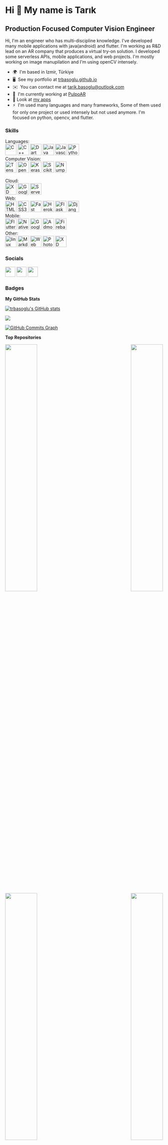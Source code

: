 Hi 👋 My name is Tarık
======================

Production Focused Computer Vision Engineer
-------------------------------------------

Hi, I'm an engineer who has multi-discipline knowledge. I've developed many mobile applications with java(android) and flutter. I'm working as R&D lead on an AR company that produces a virtual try-on solution. I developed some serverless APIs, mobile applications, and web projects. I'm mostly working on image manupilation and I'm using openCV intensely.

* 🌍  I'm based in Izmir, Türkiye
* 🖥️  See my portfolio at [trbasoglu.github.io](http://trbasoglu.github.io)
* ✉️  You can contact me at [tarik.basoglu@outlook.com](mailto:tarik.basoglu@outlook.com)
* 🚀  I'm currently working at [PulpoAR](http://pulpoar.com)
* 📱   Look at [my apps](https://play.google.com/store/apps/developer?id=Hisario&hl=tr&gl=US)
* ⚡  I'm used many languages and many frameworks, Some of them used for only one project or used intensely but not used anymore. I'm focused on python, opencv, and flutter.

### Skills

<p align="left">
  
Languages:<br>
<a href="https://docs.microsoft.com/en-us/cpp/?view=msvc-170" target="_blank" rel="noreferrer"><img src="https://raw.githubusercontent.com/danielcranney/readme-generator/main/public/icons/skills/c-colored.svg" width="36" height="36" alt="C" /></a>
<a href="https://docs.microsoft.com/en-us/cpp/?view=msvc-170" target="_blank" rel="noreferrer"><img src="https://raw.githubusercontent.com/danielcranney/readme-generator/main/public/icons/skills/cplusplus-colored.svg" width="36" height="36" alt="C++" /></a>
<a href="https://dart.dev/" target="_blank" rel="noreferrer"><img src="https://raw.githubusercontent.com/danielcranney/readme-generator/main/public/icons/skills/dart-colored.svg" width="36" height="36" alt="Dart" /></a>
<a href="https://www.oracle.com/java/" target="_blank" rel="noreferrer"><img src="https://raw.githubusercontent.com/danielcranney/readme-generator/main/public/icons/skills/java-colored.svg" width="36" height="36" alt="Java" /></a>
<a href="https://developer.mozilla.org/en-US/docs/Web/JavaScript" target="_blank" rel="noreferrer"><img src="https://raw.githubusercontent.com/danielcranney/readme-generator/main/public/icons/skills/javascript-colored.svg" width="36" height="36" alt="Javascript" /></a>
<a href="https://www.python.org/" target="_blank" rel="noreferrer"><img src="https://raw.githubusercontent.com/danielcranney/readme-generator/main/public/icons/skills/python-colored.svg" width="36" height="36" alt="Python" /></a>
 <br/>
Computer Vision:<br>
    <a href="https://www.tensorflow.org" target="_blank" rel="noreferrer"><img src="https://user-images.githubusercontent.com/32790894/166164314-00ac05d3-dd70-4155-8708-01bdda6df6e6.png" width="36" height="36" alt="Tensorflow" /></a>
  <a href="https://opencv.org" target="_blank" rel="noreferrer"><img src="https://user-images.githubusercontent.com/32790894/166164341-16d7816f-b295-4ce6-a573-a7be52e492b6.png" width="36" height="36" alt="OpenCV" /></a>
  <a href="https://keras.io" target="_blank" rel="noreferrer"><img src="https://user-images.githubusercontent.com/32790894/166164368-b93054f4-eb30-4723-9264-3741f6ea180a.png" width="36" height="36" alt="Keras" /></a>
  <a href="https://scikit-learn.org" target="_blank" rel="noreferrer"><img src="https://user-images.githubusercontent.com/32790894/166164379-adc82b73-744d-460a-9a1d-8ee034267659.png" width="36" height="36" alt="Scikit-learn" /></a>
    <a href="https://numpy.org" target="_blank" rel="noreferrer"><img src="https://user-images.githubusercontent.com/32790894/166164354-03040d70-39ed-4fca-a951-dbdcc7f29c4d.png" width="36" height="36" alt="Numpy" /></a><br/>

  Cloud:          
  <a href="https://aws.amazon.com" target="_blank" rel="noreferrer"><img src="https://user-images.githubusercontent.com/32790894/166163622-5fab4463-fcda-4e9f-8746-874f1dc1f1cf.png" width="36" height="36" alt="XD" /></a>
  <a href="https://cloud.google.com" target="_blank" rel="noreferrer"><img src="https://user-images.githubusercontent.com/32790894/166163633-05d9c905-0348-4695-bf60-594ae54b6ed5.png" width="36" height="36" alt="Google Cloud Platform" /></a>
  <a href="https://www.serverless.com" target="_blank" rel="noreferrer"><img src="https://assets-global.website-files.com/60acbb950c4d6606963e1fed/60ffa106b035c8bc6a4b210e_favicon%20(1).png" width="36" height="36" alt="Serverless" /></a>
  <br/>
  Web:<br>
<a href="https://developer.mozilla.org/en-US/docs/Glossary/HTML5" target="_blank" rel="noreferrer"><img src="https://raw.githubusercontent.com/danielcranney/readme-generator/main/public/icons/skills/html5-colored.svg" width="36" height="36" alt="HTML5" /></a>
<a href="https://www.w3.org/TR/CSS/#css" target="_blank" rel="noreferrer"><img src="https://raw.githubusercontent.com/danielcranney/readme-generator/main/public/icons/skills/css3-colored.svg" width="36" height="36" alt="CSS3" /></a>
<a href="https://fastapi.tiangolo.com/" target="_blank" rel="noreferrer"><img src="https://raw.githubusercontent.com/danielcranney/readme-generator/main/public/icons/skills/fastapi-colored.svg" width="36" height="36" alt="Fast API" /></a>
<a href="https://www.heroku.com/" target="_blank" rel="noreferrer"><img src="https://raw.githubusercontent.com/danielcranney/readme-generator/main/public/icons/skills/heroku-colored.svg" width="36" height="36" alt="Heroku" /></a>
<a href="https://flask.palletsprojects.com/en/2.0.x/" target="_blank" rel="noreferrer"><img src="https://raw.githubusercontent.com/danielcranney/readme-generator/main/public/icons/skills/flask-colored.svg" width="36" height="36" alt="Flask" /></a>
<a href="https://www.djangoproject.com/" target="_blank" rel="noreferrer"><img src="https://raw.githubusercontent.com/danielcranney/readme-generator/main/public/icons/skills/django-colored.svg" width="36" height="36" alt="Django" /></a>
 <br/>
  Mobile:<br>
<a href="https://flutter.dev/" target="_blank" rel="noreferrer"><img src="https://raw.githubusercontent.com/danielcranney/readme-generator/main/public/icons/skills/flutter-colored.svg" width="36" height="36" alt="Flutter" /></a>
<a href="https://www.android.com/intl/tr_tr/" target="_blank" rel="noreferrer"><img src="https://user-images.githubusercontent.com/32790894/166163914-80846021-0bf6-41d9-9cf4-5a7a6ed093bd.png" width="36" height="36" alt="Native Android" /></a>
<a href="https://play.google.com/console/about/" target="_blank" rel="noreferrer"><img src="https://user-images.githubusercontent.com/32790894/166163937-bf2078a1-ad2d-41b1-a6a2-d635142fe1c2.png" width="36" height="36" alt="Google Play" /></a>
<a href="https://admob.google.com/intl/tr/home/" target="_blank" rel="noreferrer"><img src="https://user-images.githubusercontent.com/32790894/166163988-a27828de-de6b-4367-a9f2-b9364b887547.png" width="36" height="36" alt="Admob" /></a>
<a href="https://firebase.google.com" target="_blank" rel="noreferrer"><img src="https://user-images.githubusercontent.com/32790894/166164044-d969e912-917c-4095-b3e0-0488e8ddec3d.png" width="36" height="36" alt="Firebase" /></a><br>
Other:<br>
 <a href="https://www.linux.org" target="_blank" rel="noreferrer"><img src="https://user-images.githubusercontent.com/32790894/166164786-86a2b1fe-5f77-4a5d-b186-31270b58593c.png" width="36" height="36" alt="linux" /></a>
  <a href="https://www.markdownguide.org" target="_blank" rel="noreferrer"><img src="https://user-images.githubusercontent.com/32790894/166164662-5b668b6e-8db3-4bbd-ae22-870e4941ce04.png" width="36" height="36" alt="Markdown" /></a>
    <a href="https://emscripten.org" target="_blank" rel="noreferrer"><img src="https://user-images.githubusercontent.com/32790894/166164698-d076018f-658d-44f9-887d-b280a152d4d3.png" width="36" height="36" alt="Web Assembly" /></a>
<a href="https://www.photopea.com" target="_blank" rel="noreferrer"><img src="https://raw.githubusercontent.com/danielcranney/readme-generator/main/public/icons/skills/photoshop-colored.svg" width="36" height="36" alt="Photoshop" /></a>
<a href="https://www.adobe.com/uk/products/xd.html" target="_blank" rel="noreferrer"><img src="https://raw.githubusercontent.com/danielcranney/readme-generator/main/public/icons/skills/xd-colored.svg" width="36" height="36" alt="XD" /></a>
  <br/>


  
</p>



### Socials

<p align="left"> <a href="https://www.github.com/trbasoglu" target="_blank" rel="noreferrer"><img src="https://user-images.githubusercontent.com/32790894/166163298-24197ebd-a68d-4e91-839d-036f7d41d179.png" width="32" height="32" /></a>   <a href="https://www.linkedin.com/in/trbasoglu" target="_blank" rel="noreferrer"><img src="https://raw.githubusercontent.com/danielcranney/readme-generator/main/public/icons/socials/linkedin.svg" width="32" height="32" /></a>   <a href="http://www.medium.com/trbasoglu" target="_blank" rel="noreferrer"><img src="https://user-images.githubusercontent.com/32790894/166163085-b8ad31b9-4735-41f0-84db-533640ef13c3.png"
width="32" height="32" /></a></p>

### Badges

<b>My GitHub Stats</b>

<a href="http://www.github.com/trbasoglu"><img src="https://github-readme-stats.vercel.app/api?username=trbasoglu&show_icons=true&hide=&count_private=true&title_color=0891b2&text_color=ffffff&icon_color=0891b2&bg_color=1c1917&hide_border=true&show_icons=true" alt="trbasoglu's GitHub stats" /></a>

<a href="http://www.github.com/trbasoglu"><img src="https://github-readme-streak-stats.herokuapp.com/?user=trbasoglu&stroke=ffffff&background=1c1917&ring=0891b2&fire=0891b2&currStreakNum=ffffff&currStreakLabel=0891b2&sideNums=ffffff&sideLabels=ffffff&dates=ffffff&hide_border=true" /></a>

<a href="http://www.github.com/trbasoglu"><img src="https://activity-graph.herokuapp.com/graph?username=trbasoglu&bg_color=1c1917&color=ffffff&line=0891b2&point=ffffff&area_color=1c1917&area=true&hide_border=true&custom_title=GitHub%20Commits%20Graph" alt="GitHub Commits Graph" /></a>

<b>Top Repositories</b>

<div width="100%" align="center"><a href="https://github.com/trbasoglu/Background-extraction-from-video-stream" align="left"><img align="left" width="45%" src="https://github-readme-stats.vercel.app/api/pin/?username=trbasoglu&repo=Background-extraction-from-video-stream&title_color=0891b2&text_color=ffffff&icon_color=0891b2&bg_color=1c1917&hide_border=true&locale=en" /></a><a href="https://github.com/trbasoglu/opencv-Trackers" align="right"><img align="right" width="45%" src="https://github-readme-stats.vercel.app/api/pin/?username=trbasoglu&repo=opencv-Trackers&title_color=0891b2&text_color=ffffff&icon_color=0891b2&bg_color=1c1917&hide_border=true&locale=en" /></a></div><br /><br /><br /><br /><br /><br /><br />

<br /><br /><br /><br /><br />

<div width="100%" align="center"><a href="https://github.com/trbasoglu/YokUniversiteSiralamaParsing" align="left"><img align="left" width="45%" src="https://github-readme-stats.vercel.app/api/pin/?username=trbasoglu&repo=YokUniversiteSiralamaParsing&title_color=0891b2&text_color=ffffff&icon_color=0891b2&bg_color=1c1917&hide_border=true&locale=en" /></a><a href="https://github.com/trbasoglu/ObjectExtractFromVideo" align="right"><img align="right" width="45%" src="https://github-readme-stats.vercel.app/api/pin/?username=trbasoglu&repo=ObjectExtractFromVideo&title_color=0891b2&text_color=ffffff&icon_color=0891b2&bg_color=1c1917&hide_border=true&locale=en" /></a></div>
